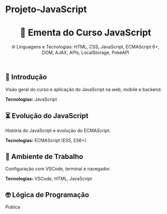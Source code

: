 # Projeto-JavaScript

<!DOCTYPE html>
<html lang="pt-BR">
<head>
  <meta charset="UTF-8">
  <title>Ementa do Curso JavaScript</title>
  <link rel="stylesheet" href="estilo.css">
</head>
<body>
  <header>
    <h1>📘 Ementa do Curso JavaScript</h1>
    <p>🌐 Linguagens e Tecnologias: HTML, CSS, JavaScript, ECMAScript 6+, DOM, AJAX, APIs, LocalStorage, PokéAPI</p>
  </header>

  <section>
    <h2>📌 Introdução</h2>
    <p>Visão geral do curso e aplicação do JavaScript na web, mobile e backend.</p>
    <strong>Tecnologias:</strong> JavaScript
  </section>

  <section>
    <h2>⏳ Evolução do JavaScript</h2>
    <p>História do JavaScript e evolução do ECMAScript.</p>
    <strong>Tecnologias:</strong> ECMAScript (ES5, ES6+)
  </section>

  <section>
    <h2>🧰 Ambiente de Trabalho</h2>
    <p>Configuração com VSCode, terminal e navegador.</p>
    <strong>Tecnologias:</strong> VSCode, HTML, JavaScript
  </section>

  <section>
    <h2>🤓 Lógica de Programação</h2>
    <p>Prática
